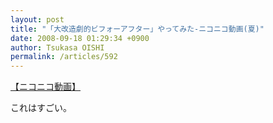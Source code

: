 ```yaml
---
layout: post
title: "「大改造劇的ビフォーアフター」やってみた‐ニコニコ動画(夏)"
date: 2008-09-18 01:29:34 +0900
author: Tsukasa OISHI
permalink: /articles/592
---
```


<script type="text/javascript" src="http://ext.nicovideo.jp/thumb_watch/sm4444373?w=490&amp;h=307"></script>

<noscript><a href="http://www.nicovideo.jp/watch/sm4444373">【ニコニコ動画】</a></noscript>

これはすごい。
